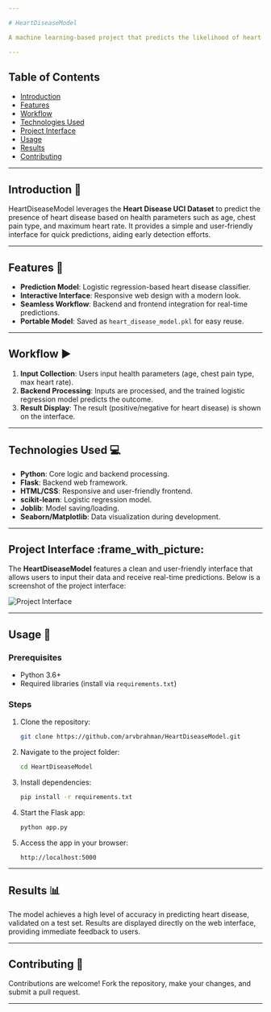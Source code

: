 ```yaml
---

# HeartDiseaseModel

A machine learning-based project that predicts the likelihood of heart disease using logistic regression. This repository includes a trained model and a responsive web interface for user interaction.

---
```


## Table of Contents

- [Introduction](#introduction-wave)
- [Features](#features-star2)
- [Workflow](#workflow-arrow_forward)
- [Technologies Used](#technologies-used-computer)
- [Project Interface](#project-interface-frame_with_picture)
- [Usage](#usage-rocket)
- [Results](#results-bar_chart)
- [Contributing](#contributing-handshake)

---

## Introduction :wave:

HeartDiseaseModel leverages the **Heart Disease UCI Dataset** to predict the presence of heart disease based on health parameters such as age, chest pain type, and maximum heart rate. It provides a simple and user-friendly interface for quick predictions, aiding early detection efforts.

---

## Features :star2:

- **Prediction Model**: Logistic regression-based heart disease classifier.  
- **Interactive Interface**: Responsive web design with a modern look.  
- **Seamless Workflow**: Backend and frontend integration for real-time predictions.  
- **Portable Model**: Saved as `heart_disease_model.pkl` for easy reuse.

---

## Workflow :arrow_forward:

1. **Input Collection**: Users input health parameters (age, chest pain type, max heart rate).  
2. **Backend Processing**: Inputs are processed, and the trained logistic regression model predicts the outcome.  
3. **Result Display**: The result (positive/negative for heart disease) is shown on the interface.

---

## Technologies Used :computer:

- **Python**: Core logic and backend processing.  
- **Flask**: Backend web framework.  
- **HTML/CSS**: Responsive and user-friendly frontend.  
- **scikit-learn**: Logistic regression model.  
- **Joblib**: Model saving/loading.  
- **Seaborn/Matplotlib**: Data visualization during development.

---

## Project Interface :frame_with_picture:

The **HeartDiseaseModel** features a clean and user-friendly interface that allows users to input their data and receive real-time predictions. Below is a screenshot of the project interface:

![Project Interface](./path/to/your/image.jpg)

---

## Usage :rocket:

### Prerequisites 

- Python 3.6+  
- Required libraries (install via `requirements.txt`)

### Steps

1. Clone the repository:  
   ```bash  
   git clone https://github.com/arvbrahman/HeartDiseaseModel.git  
   ```
2. Navigate to the project folder:  
   ```bash  
   cd HeartDiseaseModel  
   ```
3. Install dependencies:  
   ```bash  
   pip install -r requirements.txt  
   ```
4. Start the Flask app:  
   ```bash  
   python app.py  
   ```
5. Access the app in your browser:  
   ```
   http://localhost:5000  
   ```

---

## Results :bar_chart:

The model achieves a high level of accuracy in predicting heart disease, validated on a test set. Results are displayed directly on the web interface, providing immediate feedback to users.

---

## Contributing :handshake:

Contributions are welcome! Fork the repository, make your changes, and submit a pull request.

---
